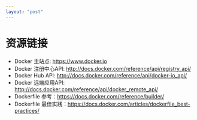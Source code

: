 ```yaml
---
layout: "post"
---
```


# 资源链接
* Docker 主站点: https://www.docker.io
* Docker 注册中心API: http://docs.docker.com/reference/api/registry_api/
* Docker Hub API: http://docs.docker.com/reference/api/docker-io_api/
* Docker 远端应用API: http://docs.docker.com/reference/api/docker_remote_api/
* Dockerfile 参考：https://docs.docker.com/reference/builder/
* Dockerfile 最佳实践：https://docs.docker.com/articles/dockerfile_best-practices/
